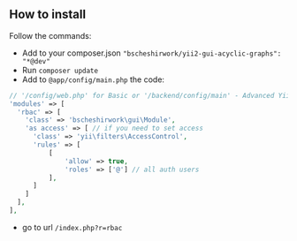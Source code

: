 

## How to install

Follow the commands: 
- Add to your composer.json `"bscheshirwork/yii2-gui-acyclic-graphs": "*@dev"`
- Run `composer update`
- Add to `@app/config/main.php` the code:
```php
// '/config/web.php' for Basic or '/backend/config/main' - Advanced Yii2 application.
'modules' => [
  'rbac' => [
    'class' => 'bscheshirwork\gui\Module',
    'as access' => [ // if you need to set access
      'class' => 'yii\filters\AccessControl',
      'rules' => [
          [
              'allow' => true,
              'roles' => ['@'] // all auth users 
          ],
      ]
    ]
  ],
],
```
- go to url `/index.php?r=rbac`
